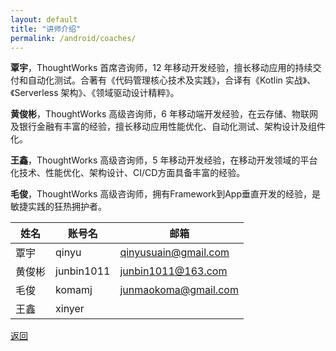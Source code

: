 ```yaml
---
layout: default
title: "讲师介绍"
permalink: /android/coaches/
---
```


**覃宇**，ThoughtWorks 首席咨询师，12 年移动开发经验，擅长移动应用的持续交付和自动化测试。合著有《代码管理核心技术及实践》，合译有《Kotlin 实战》、《Serverless 架构》、《领域驱动设计精粹》。

**黄俊彬**，ThoughtWorks 高级咨询师，6 年移动端开发经验，在云存储、物联网及银行金融有丰富的经验，擅长移动应用性能优化、自动化测试、架构设计及组件化。

**王鑫**，ThoughtWorks 高级咨询师，5 年移动开发经验，在移动开发领域的平台化技术、性能优化、架构设计、CI/CD方面具备丰富的经验。

**毛俊**，ThoughtWorks 高级咨询师，拥有Framework到App垂直开发的经验，是敏捷实践的狂热拥护者。

|姓名|账号名|邮箱|
|--|--|--|
|覃宇|qinyu|qinyusuain@gmail.com|
|黄俊彬|junbin1011|junbin1011@163.com|
|毛俊|komamj|junmaokoma@gmail.com|
|王鑫|xinyer||

[返回](./index.md)
